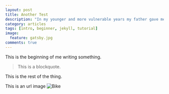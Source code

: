 ```yaml
---
layout: post
title: Another Test
description: "In my younger and more vulnerable years my father gave me some advice that I’ve been turning over in my mind ever since."
category: articles
tags: [intro, beginner, jekyll, tutorial]
image:
  feature: gatsby.jpg
comments: true
---
```


This is the beginning of me writing something.

> This is a blockquote.

This is the rest of the thing.

This is an url image ![Bike](http://upload.wikimedia.org/wikipedia/commons/5/55/Benjamin_G_Bowden_-_Spacelander_Bicycle.jpg)